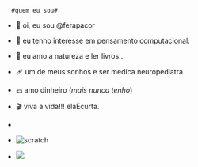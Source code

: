       #quem eu sou#
- 👋 oi, eu sou @ferapacor
- 👀 eu tenho interesse em pensamento computacional.
- 🌱 eu amo a natureza e ler livros... 
- 🩹 um de meus sonhos e ser medica neuropediatra
- 💶 amo dinheiro (_mais nunca tenho_)
- 🎬 viva a vida!!! elaÈcurta.
- 
- ![scratch](https://img.shields.io/badge/Scratch-4D97FF?style=for-the-badge&logo=Scratch&logoColor=white)


- <img src="https://img.shields.io/badge/JavaScript-323330?style=for-the-badge&logo=javascript&logoColor=F7DF1E">

